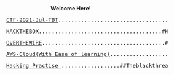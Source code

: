 <html>
  <body>
   <center> <b>Welcome Here! </b> </center>
   <pre>          <a href="https://theblackthreat.github.io/CTF/AT-CTF-2021-TBT">CTF-2021-Jul-TBT</a>......................................#CTF #Theblackthreat #CTF2021</pre>  
      <pre>          <a href="https://app.hackthebox.eu/profile/256893">HACKTHEBOX</a>......................................#Hackthebox #Theblackthreat #Machine #root</pre> 
    <pre>          <a href="https://theblackthreat.github.io/CTF/Overthewire_bandit">OVERTHEWIRE</a>......................................#overthewire #Theblackthreat #ssh #root</pre> 
    <pre>          <a href="https://github.com/theblackthreat/AWS-console">AWS-Cloud(With Ease of learning)</a>...................# #Theblackthreat #aws #cloud #app</pre>
    <pre>          <a href="https://theblackthreat-vuldev.herokuapp.com/login.php">Hacking Practise </a>..................##Theblackthreat #Vulnerable #Hacking #training</pre>
  </body>
</html>














